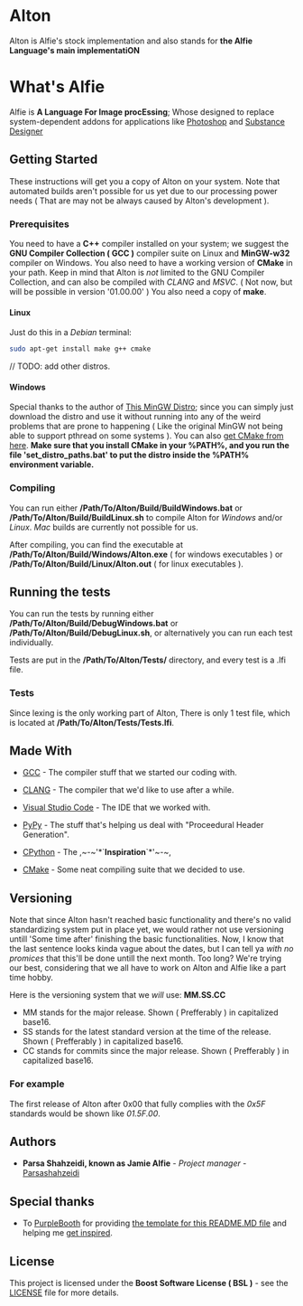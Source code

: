 
# Alton

Alton is Alfie's stock implementation and also stands for
**the Alfie Language's main implementatiON**

# What's Alfie

Alfie is **A Language For Image procEssing**; Whose designed to replace system-dependent addons for
applications like [Photoshop](https://www.photoshop.com/) and [Substance Designer](https://www.substance3d.com/)

## Getting Started

These instructions will get you a copy of Alton on your system.
Note that automated builds aren't possible for us yet due to our processing power needs ( That are may not be always caused by Alton's development ).

### Prerequisites

You need to have a **C++** compiler installed on your system; we suggest the **GNU Compiler Collection ( GCC )** compiler suite on Linux and **MinGW-w32** compiler on Windows. You also need to have a working version of **CMake** in your path. Keep in mind that Alton is *not* limited to the GNU Compiler Collection, and can also be compiled with *CLANG* and *MSVC*. ( Not now, but will be possible in  version '01.00.00' )
You also need a copy of **make**.

#### Linux

Just do this in a *Debian* terminal:

```bash
sudo apt-get install make g++ cmake
```

// TODO: add other distros.

#### Windows

Special thanks to the author of [This MinGW Distro](https://nuwen.net/mingw.html);
since you can simply just download the distro and use it without running into any of the weird problems that are prone to happening ( Like the original MinGW not being able to support pthread on some systems ).
You can also [get CMake from here](https://cmake.org/download/). **Make sure that you install CMake in your %PATH%, and you run the file 'set_distro_paths.bat' to put the distro inside the %PATH% environment variable.**

### Compiling

You can run either **/Path/To/Alton/Build/BuildWindows.bat** or **/Path/To/Alton/Build/BuildLinux.sh** to compile Alton for *Windows* and/or *Linux*.
*Mac* builds are currently not possible for us.

After compiling, you can find the executable at **/Path/To/Alton/Build/Windows/Alton.exe** ( for windows executables ) or **/Path/To/Alton/Build/Linux/Alton.out**  ( for linux executables ).

## Running the tests

You can run the tests by running either **/Path/To/Alton/Build/DebugWindows.bat** or **/Path/To/Alton/Build/DebugLinux.sh**, or alternatively you can run each test individually.

Tests are put in the **/Path/To/Alton/Tests/** directory, and every test is a .lfi file.

### Tests

Since lexing is the only working part of Alton, There is only 1 test file, which is located at **/Path/To/Alton/Tests/Tests.lfi**.

## Made With

* [GCC](https://gcc.gnu.org/) - The compiler stuff that we started our coding with.

* [CLANG](https://clang.llvm.org/) - The compiler that we'd like to use after a while.

* [Visual Studio Code](https://code.visualstudio.com/) - The IDE that we worked with.

* [PyPy](https://www.pypy.org/) - The stuff that's helping us deal with "Proceedural Header Generation".

* [CPython](https://www.python.org/) - The ,~-~'\*\`**Inspiration**\`\*'~-~,

* [CMake](https://cmake.org/) - Some neat compiling suite that we decided to use.

## Versioning

Note that since Alton hasn't reached basic functionality and there's no valid standardizing system put in place yet, we would rather not use versioning untill 'Some time after' finishing the basic functionalities. Now, I know that the last sentence looks kinda vague about the dates, but I can tell ya *with no promices* that this'll be done untill the next month. Too long? We're trying our best, considering that we all have to work on Alton and Alfie like a part time hobby.

Here is the versioning system that we *will* use:
**MM.SS.CC**

* MM stands for the major release. Shown ( Prefferably ) in capitalized base16.
* SS stands for the latest standard version at the time of the release. Shown ( Prefferably ) in capitalized base16.
* CC stands for commits since the major release. Shown ( Prefferably ) in capitalized base16.

### For example

The first release of Alton after 0x00 that fully complies with the *0x5F* standards would be shown like *01.5F.00*.

## Authors

* **Parsa Shahzeidi, known as Jamie Alfie** - *Project manager* - [Parsashahzeidi](https://github.com/parsashahzeidi)

## Special thanks

* To [PurpleBooth](https://github.com/PurpleBooth) for providing [the template for this README.MD file](https://github.com/PurpleBooth/a-good-readme-template) and helping me [get inspired](https://github.com/PurpleBooth/unicode-willy).

## License

This project is licensed under the **Boost Software License ( BSL )** - see the [LICENSE](LICENSE) file for more details.
